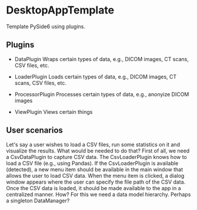 # DesktopAppTemplate

Template PySide6 using plugins.


## Plugins

- DataPlugin
  Wraps certain types of data, e.g., DICOM images, CT scans, CSV files, etc.

- LoaderPlugin
  Loads certain types of data, e.g., DICOM images, CT scans, CSV files, etc.

- ProcessorPlugin
  Processes certain types of data, e.g., anonyize DICOM images

- ViewPlugin
  Views certain things


## User scenarios

Let's say a user wishes to load a CSV files, run some statistics on it and visualize 
the results. What would be needed to do that? First of all, we need a CsvDataPlugin
to capture CSV data. The CsvLoaderPlugin knows how to load a CSV file (e.g., using 
Pandas). If the CsvLoaderPlugin is available (detected), a new menu item should be
available in the main window that allows the user to load CSV data. When the menu
item is clicked, a dialog window appears where the user can specify the file path of
the CSV data. Once the CSV data is loaded, it should be made available to the app
in a centralized manner. How? For this we need a data model hierarchy. Perhaps a
singleton DataManager?